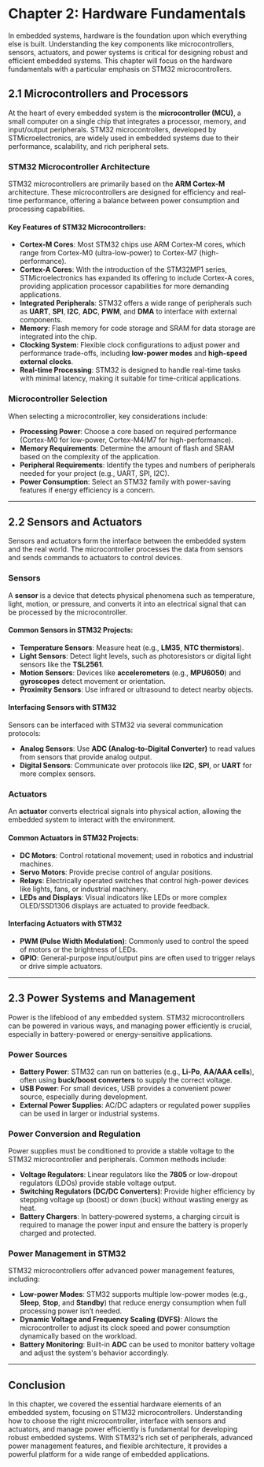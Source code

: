 # Chapter 2: Hardware Fundamentals

In embedded systems, hardware is the foundation upon which everything else is built. Understanding the key components like microcontrollers, sensors, actuators, and power systems is critical for designing robust and efficient embedded systems. This chapter will focus on the hardware fundamentals with a particular emphasis on STM32 microcontrollers.

## 2.1 Microcontrollers and Processors

At the heart of every embedded system is the **microcontroller (MCU)**, a small computer on a single chip that integrates a processor, memory, and input/output peripherals. STM32 microcontrollers, developed by STMicroelectronics, are widely used in embedded systems due to their performance, scalability, and rich peripheral sets.

### STM32 Microcontroller Architecture
STM32 microcontrollers are primarily based on the **ARM Cortex-M** architecture. These microcontrollers are designed for efficiency and real-time performance, offering a balance between power consumption and processing capabilities.

#### Key Features of STM32 Microcontrollers:
- **Cortex-M Cores**: Most STM32 chips use ARM Cortex-M cores, which range from Cortex-M0 (ultra-low-power) to Cortex-M7 (high-performance).
- **Cortex-A Cores**: With the introduction of the STM32MP1 series, STMicroelectronics has expanded its offering to include Cortex-A cores, providing application processor capabilities for more demanding applications.
- **Integrated Peripherals**: STM32 offers a wide range of peripherals such as **UART**, **SPI**, **I2C**, **ADC**, **PWM**, and **DMA** to interface with external components.
- **Memory**: Flash memory for code storage and SRAM for data storage are integrated into the chip.
- **Clocking System**: Flexible clock configurations to adjust power and performance trade-offs, including **low-power modes** and **high-speed external clocks**.
- **Real-time Processing**: STM32 is designed to handle real-time tasks with minimal latency, making it suitable for time-critical applications.
  
### Microcontroller Selection
When selecting a microcontroller, key considerations include:
- **Processing Power**: Choose a core based on required performance (Cortex-M0 for low-power, Cortex-M4/M7 for high-performance).
- **Memory Requirements**: Determine the amount of flash and SRAM based on the complexity of the application.
- **Peripheral Requirements**: Identify the types and numbers of peripherals needed for your project (e.g., UART, SPI, I2C).
- **Power Consumption**: Select an STM32 family with power-saving features if energy efficiency is a concern.

---

## 2.2 Sensors and Actuators

Sensors and actuators form the interface between the embedded system and the real world. The microcontroller processes the data from sensors and sends commands to actuators to control devices.

### Sensors
A **sensor** is a device that detects physical phenomena such as temperature, light, motion, or pressure, and converts it into an electrical signal that can be processed by the microcontroller.

#### Common Sensors in STM32 Projects:
- **Temperature Sensors**: Measure heat (e.g., **LM35**, **NTC thermistors**).
- **Light Sensors**: Detect light levels, such as photoresistors or digital light sensors like the **TSL2561**.
- **Motion Sensors**: Devices like **accelerometers** (e.g., **MPU6050**) and **gyroscopes** detect movement or orientation.
- **Proximity Sensors**: Use infrared or ultrasound to detect nearby objects.

#### Interfacing Sensors with STM32
Sensors can be interfaced with STM32 via several communication protocols:
- **Analog Sensors**: Use **ADC (Analog-to-Digital Converter)** to read values from sensors that provide analog output.
- **Digital Sensors**: Communicate over protocols like **I2C**, **SPI**, or **UART** for more complex sensors.

### Actuators
An **actuator** converts electrical signals into physical action, allowing the embedded system to interact with the environment.

#### Common Actuators in STM32 Projects:
- **DC Motors**: Control rotational movement; used in robotics and industrial machines.
- **Servo Motors**: Provide precise control of angular positions.
- **Relays**: Electrically operated switches that control high-power devices like lights, fans, or industrial machinery.
- **LEDs and Displays**: Visual indicators like LEDs or more complex OLED/SSD1306 displays are actuated to provide feedback.

#### Interfacing Actuators with STM32
- **PWM (Pulse Width Modulation)**: Commonly used to control the speed of motors or the brightness of LEDs.
- **GPIO**: General-purpose input/output pins are often used to trigger relays or drive simple actuators.

---

## 2.3 Power Systems and Management

Power is the lifeblood of any embedded system. STM32 microcontrollers can be powered in various ways, and managing power efficiently is crucial, especially in battery-powered or energy-sensitive applications.

### Power Sources
- **Battery Power**: STM32 can run on batteries (e.g., **Li-Po**, **AA/AAA cells**), often using **buck/boost converters** to supply the correct voltage.
- **USB Power**: For small devices, USB provides a convenient power source, especially during development.
- **External Power Supplies**: AC/DC adapters or regulated power supplies can be used in larger or industrial systems.

### Power Conversion and Regulation
Power supplies must be conditioned to provide a stable voltage to the STM32 microcontroller and peripherals. Common methods include:
- **Voltage Regulators**: Linear regulators like the **7805** or low-dropout regulators (LDOs) provide stable voltage output.
- **Switching Regulators (DC/DC Converters)**: Provide higher efficiency by stepping voltage up (boost) or down (buck) without wasting energy as heat.
- **Battery Chargers**: In battery-powered systems, a charging circuit is required to manage the power input and ensure the battery is properly charged and protected.

### Power Management in STM32
STM32 microcontrollers offer advanced power management features, including:
- **Low-power Modes**: STM32 supports multiple low-power modes (e.g., **Sleep**, **Stop**, and **Standby**) that reduce energy consumption when full processing power isn’t needed.
- **Dynamic Voltage and Frequency Scaling (DVFS)**: Allows the microcontroller to adjust its clock speed and power consumption dynamically based on the workload.
- **Battery Monitoring**: Built-in **ADC** can be used to monitor battery voltage and adjust the system's behavior accordingly.

---

## Conclusion

In this chapter, we covered the essential hardware elements of an embedded system, focusing on STM32 microcontrollers. Understanding how to choose the right microcontroller, interface with sensors and actuators, and manage power efficiently is fundamental for developing robust embedded systems. With STM32’s rich set of peripherals, advanced power management features, and flexible architecture, it provides a powerful platform for a wide range of embedded applications.
